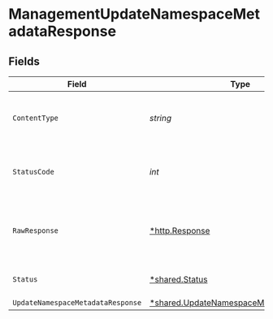 # ManagementUpdateNamespaceMetadataResponse


## Fields

| Field                                                                                                    | Type                                                                                                     | Required                                                                                                 | Description                                                                                              |
| -------------------------------------------------------------------------------------------------------- | -------------------------------------------------------------------------------------------------------- | -------------------------------------------------------------------------------------------------------- | -------------------------------------------------------------------------------------------------------- |
| `ContentType`                                                                                            | *string*                                                                                                 | :heavy_check_mark:                                                                                       | HTTP response content type for this operation                                                            |
| `StatusCode`                                                                                             | *int*                                                                                                    | :heavy_check_mark:                                                                                       | HTTP response status code for this operation                                                             |
| `RawResponse`                                                                                            | [*http.Response](https://pkg.go.dev/net/http#Response)                                                   | :heavy_minus_sign:                                                                                       | Raw HTTP response; suitable for custom response parsing                                                  |
| `Status`                                                                                                 | [*shared.Status](../../../pkg/models/shared/status.md)                                                   | :heavy_minus_sign:                                                                                       | Default error response                                                                                   |
| `UpdateNamespaceMetadataResponse`                                                                        | [*shared.UpdateNamespaceMetadataResponse](../../../pkg/models/shared/updatenamespacemetadataresponse.md) | :heavy_minus_sign:                                                                                       | OK                                                                                                       |